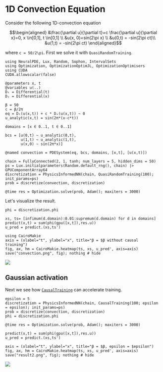 # 1D Convection Equation

Consider the following 1D-convection equation

```math
\begin{aligned}
&\frac{\partial u}{\partial t}+c \frac{\partial u}{\partial x}=0, x \in[0,1], t \in[0,1] \\
&u(x, 0)=sin(2\pi x) \\
&u(0,t) = -sin(2\pi ct)\\
&u(1,t) = -sin(2\pi ct)
\end{aligned}
```

where ``c = 50/2\pi``. First we solve it with `QuasiRandomTraining`.

```@example convection
using NeuralPDE, Lux, Random, Sophon, IntervalSets
using Optimization, OptimizationOptimJL, OptimizationOptimisers
using CUDA
CUDA.allowscalar(false)

@parameters x, t
@variables u(..)
Dₜ = Differential(t)
Dₓ = Differential(x)

β = 50
c = β/2π
eq = Dₜ(u(x,t)) + c * Dₓ(u(x,t)) ~ 0
u_analytic(x,t) = sin(2π*(x-c*t))

domains = [x ∈ 0..1, t ∈ 0..1]

bcs = [u(0,t) ~ u_analytic(0,t),
       u(1,t) ~ u_analytic(1,t),
       u(x,0) ~ sin(2π*x)]

@named convection = PDESystem(eq, bcs, domains, [x,t], [u(x,t)])

chain = FullyConnected(2, 1, tanh; num_layers = 5, hidden_dims = 50)
ps = Lux.initialparameters(Random.default_rng(), chain) |> GPUComponentArray64
discretization = PhysicsInformedNN(chain, QuasiRandomTraining(100); init_params=ps)
prob = discretize(convection, discretization)

@time res = Optimization.solve(prob, Adam(); maxiters = 3000)
```

Let's visualize the result.

```@example convection
phi = discretization.phi

xs, ts= [infimum(d.domain):0.01:supremum(d.domain) for d in domains]
predict(x,t) = sum(phi(gpu([x,t]),res.u))
u_pred = predict.(xs,ts')

using CairoMakie
axis = (xlabel="t", ylabel="x", title="β = $β without causal training")
fig, ax, hm = CairoMakie.heatmap(ts, xs, u_pred', axis=axis)
save("convection.png", fig); nothing # hide
```
![](convection.png)

## Gaussian activation

Next we see how [`CausalTraining`](@ref) can accelerate training.

```@example convection
epsilon = 5
discretization = PhysicsInformedNN(chain, CausalTraining(100; epsilon = epsilon); init_params=ps)
prob = discretize(convection, discretization)
phi = discretization.phi

@time res = Optimization.solve(prob, Adam(); maxiters = 3000)

predict(x,t) = sum(phi(gpu([x,t]),res.u))
u_pred = predict.(xs,ts')

axis = (xlabel="t", ylabel="x", title="β = $β, epsilon = $epsilon")
fig, ax, hm = CairoMakie.heatmap(ts, xs, u_pred', axis=axis)
save("result2.png", fig); nothing # hide
```
![](result2.png)
